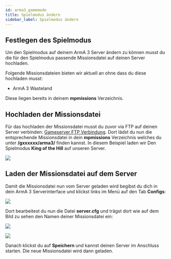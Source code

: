 ```yaml
---
id: arma3_gamemode
title: Spielmodus ändern
sidebar_label: Spielmodus ändern
---
```



## Festlegen des Spielmodus

Um den Spielmodus auf deinem ArmA 3 Server ändern zu können musst du die für den Spielmodus passende Missionsdatei auf deinen Server hochladen.

Folgende Missionsdateien bieten wir aktuell an ohne dass du diese hochladen musst:

- ArmA 3 Wasteland

Diese liegen bereits in deinem **mpmissions** Verzeichnis.


## Hochladen der Missionsdatei

Für das hochladen der Missionsdatei musst du zuvor via FTP auf deinen Server verbinden: [Gameserver FTP Verbindung](gameserver_ftpaccess.md).
Dort lädst du nun die entsprechende Missionsdatei in dein **mpmissions** Verzeichnis welches du unter **/gxxxxxx/arma3/** finden kannst.
In diesem Beispiel laden wir Den Spielmodus **King of the Hill** auf unseren Server.

![](https://screensaver01.zap-hosting.com/index.php/s/r4bTacdazaXqrAY/preview)


## Laden der Missionsdatei auf dem Server

Damit die Missionsdatei nun vom Server geladen wird begibst du dich in dein ArmA 3 Serverinterface und klickst links im Menü auf den Tab **Configs**:

![](https://screensaver01.zap-hosting.com/index.php/s/W97PQkcMaECXLwE/preview)

Dort bearbeitest du nun die Datei **server.cfg** und trägst dort wie auf dem Bild zu sehen den Namen deiner Missionsdatei ein: 

![](https://screensaver01.zap-hosting.com/index.php/s/KYSirJYFPyz24R3/preview)

![](https://screensaver01.zap-hosting.com/index.php/s/wLHZQ8Gx5ZnDLkw/preview)

Danach klickst du auf **Speichern** und kannst deinen Server im Anschluss starten. Die neue Missionsdatei wird dann geladen.

